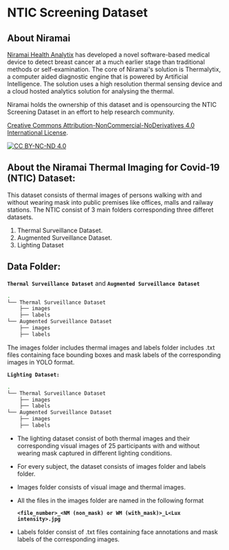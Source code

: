 # NTIC Screening Dataset

## About Niramai 
  [Niramai Health Analytix](https://www.niramai.com/) has developed a novel software-based medical device to detect breast cancer at a much earlier stage than traditional methods or self-examination. The core of  Niramai's solution is Thermalytix, a computer aided diagnostic engine that is powered by Artificial Intelligence. The solution uses a high resolution thermal sensing device and a cloud hosted analytics solution for analysing the thermal.

Niramai holds the ownership of this dataset and is opensourcing the NTIC Screening Dataset in an effort to help research community.


[Creative Commons Attribution-NonCommercial-NoDerivatives 4.0 International License][cc-by-nc-nd].

[![CC BY-NC-ND 4.0][cc-by-nc-nd-image]][cc-by-nc-nd]

[cc-by-nc-nd]: http://creativecommons.org/licenses/by-nc-nd/4.0/
[cc-by-nc-nd-image]: https://licensebuttons.net/l/by-nc-nd/4.0/88x31.png
[cc-by-nc-nd-shield]: https://img.shields.io/badge/License-CC%20BY--NC--ND%204.0-lightgrey.svg
  
## About the Niramai Thermal Imaging for Covid-19 (NTIC) Dataset:
  This dataset consists of thermal images of persons walking with and without wearing mask into public premises like offices, malls and
  railway stations. 
  The NTIC consist of 3 main folders corresponding three differet datasets.
  1. Thermal Surveillance Dataset.
  2. Augmented Surveillance Dataset.
  3. Lighting Dataset
  
## Data Folder:

**`Thermal Surveillance Dataset`** and **`Augmented Surveillance Dataset`**

```bash
.
└── Thermal Surveillance Dataset
    ├── images
    ├── labels
└── Augmented Surveillance Dataset
    ├── images
    ├── labels    
```

The images folder includes thermal images and labels folder includes .txt files containing face bounding boxes and mask labels of the corresponding images in YOLO format.




**`Lighting Dataset:`**
```bash
.
└── Thermal Surveillance Dataset
    ├── images
    ├── labels
└── Augmented Surveillance Dataset
    ├── images
    ├── labels    
```
- The lighting dataset consist of both thermal images and their corresponding visual images of 25 participants with and without wearing mask captured in different lighting conditions.
- For every subject, the dataset consists of images folder and labels folder.
- Images folder consists of visual image and thermal images.
- All the files in the images folder are named in the following format

  **`<file_number>_<NM (non_mask) or WM (with_mask)>_L<Lux intensity>.jpg`**
- Labels folder consist of .txt files containing face annotations and mask labels of the corresponding images. 

